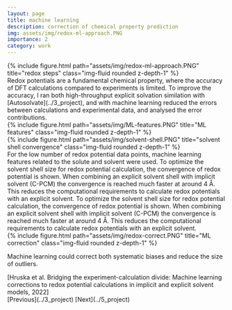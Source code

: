 ```yaml
---
layout: page
title: machine learning 
description: correction of chemical property prediction
img: assets/img/redox-ml-approach.PNG
importance: 2
category: work
---
```

<div class="row justify-content-sm-center">
    <div class="col-sm-10 mt-3 mt-md-0">
        {% include figure.html path="assets/img/redox-ml-approach.PNG" title="redox steps" class="img-fluid rounded z-depth-1" %}
    </div>
</div>
Redox potentials are a fundamental chemical property, where the accuracy of DFT calculations compared to experiments is limited. To improve the accuracy, I ran both high-throughput explicit solvation similation with [Autosolvate](../3_project), and with machine learning reduced the errors between calculations and experimental data, and analysed the error contributions. 

<div class="row justify-content-sm-center">
    <div class="col-sm-6 mt-3 mt-md-0">
        {% include figure.html path="assets/img/ML-features.PNG" title="ML features" class="img-fluid rounded z-depth-1" %}
    </div>
    <div class="col-sm-6 mt-3 mt-md-0">
        {% include figure.html path="assets/img/solvent-shell.PNG" title="solvent shell convergence" class="img-fluid rounded z-depth-1" %}
    </div>
</div>
For the low number of redox potential data points, machine learning features related to the solute and solvent were used. To optimize the solvent shell size for redox potential calculation, the convergence of redox potential is shown. When combining an explicit solvent shell with implicit solvent (C-PCM) the convergence is reached much faster at around 4 Å. This reduces the computational requirements to calculate redox potentials with an explicit solvent. To optimize the solvent shell size for redox potential calculation, the convergence of redox potential is shown. When combining an explicit solvent shell with implicit solvent (C-PCM) the convergence is reached much faster at around 4 Å. This reduces the computational requirements to calculate redox potentials with an explicit solvent.

<div class="row justify-content-sm-center">
    <div class="col-sm-8 mt-3 mt-md-0">
        {% include figure.html path="assets/img/redox-correct.PNG" title="ML correction" class="img-fluid rounded z-depth-1" %}
    </div>
</div>

Machine learning could correct both systematic biases and reduce the size of outliers. 
<div class="caption">[Hruska et al. Bridging the experiment-calculation divide: Machine learning corrections to redox potential calculations in implicit and explicit solvent models, 2022]
</div>
[Previous](../3_project)  [Next](../5_project)
